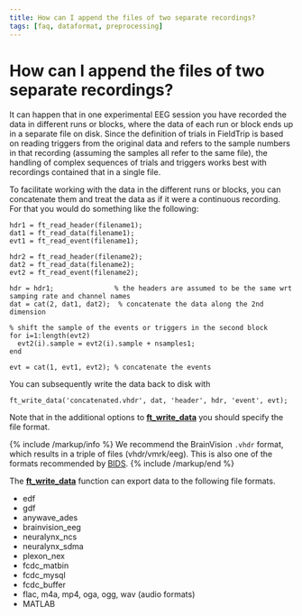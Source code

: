 ```yaml
---
title: How can I append the files of two separate recordings?
tags: [faq, dataformat, preprocessing]
---
```


# How can I append the files of two separate recordings?

It can happen that in one experimental EEG session you have recorded the data in different runs or blocks, where the data of each run or block ends up in a separate file on disk. Since the definition of trials in FieldTrip is based on reading triggers from the original data and refers to the sample numbers in that recording (assuming the samples all refer to the same file), the handling of complex sequences of trials and triggers works best with recordings contained that in a single file.

To facilitate working with the data in the different runs or blocks, you can concatenate them and treat the data as if it were a continuous recording. For that you would do something like the following:

    hdr1 = ft_read_header(filename1);
    dat1 = ft_read_data(filename1);
    evt1 = ft_read_event(filename1);

    hdr2 = ft_read_header(filename2);
    dat2 = ft_read_data(filename2);
    evt2 = ft_read_event(filename2);

    hdr = hdr1;               % the headers are assumed to be the same wrt samping rate and channel names
    dat = cat(2, dat1, dat2);  % concatenate the data along the 2nd dimension

    % shift the sample of the events or triggers in the second block
    for i=1:length(evt2)
      evt2(i).sample = evt2(i).sample + nsamples1;
    end

    evt = cat(1, evt1, evt2); % concatenate the events

You can subsequently write the data back to disk with

    ft_write_data('concatenated.vhdr', dat, 'header', hdr, 'event', evt);

Note that in the additional options to **[ft_write_data](/reference/fileio/ft_write_data)** you should specify the file format.

{% include /markup/info %}
We recommend the BrainVision `.vhdr` format, which results in a triple of files (vhdr/vmrk/eeg). This is also one of the formats recommended by [BIDS](https://bids.neuroimaging.io).
{% include /markup/end %}

The **[ft_write_data](/reference/fileio/ft_write_data)** function can export data to the following file formats.

- edf
- gdf
- anywave_ades
- brainvision_eeg
- neuralynx_ncs
- neuralynx_sdma
- plexon_nex
- fcdc_matbin
- fcdc_mysql
- fcdc_buffer
- flac, m4a, mp4, oga, ogg, wav (audio formats)
- MATLAB
